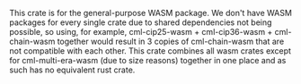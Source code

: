 This crate is for the general-purpose WASM package. We don't have WASM packages for every single crate due to shared dependencies not being possible, so using, for example, cml-cip25-wasm + cml-cip36-wasm + cml-chain-wasm together would result in 3 copies of cml-chain-wasm that are not compatible with each other. This crate combines all wasm crates except for cml-multi-era-wasm (due to size reasons) together in one place and as such has no equivalent rust crate.